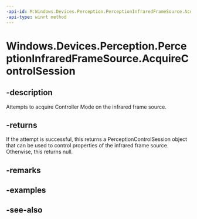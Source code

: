 ----api-id: M:Windows.Devices.Perception.PerceptionInfraredFrameSource.AcquireControlSession
-api-type: winrt method
---<!-- Method syntaxpublic Windows.Devices.Perception.PerceptionControlSession AcquireControlSession()--># Windows.Devices.Perception.PerceptionInfraredFrameSource.AcquireControlSession## -descriptionAttempts to acquire Controller Mode on the infrared frame source.## -returnsIf the attempt is successful, this returns a PerceptionControlSession object that can be used to control properties of the infrared frame source. Otherwise, this returns null.## -remarks## -examples## -see-also
